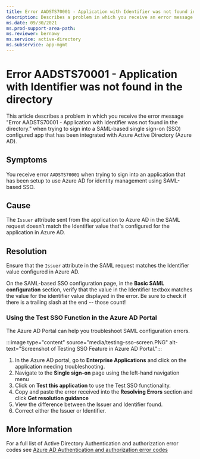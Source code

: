 ```yaml
---
title: Error AADSTS70001 - Application with Identifier was not found in the directory.
description: Describes a problem in which you receive an error message when signing in to SAML-based single sign-on configured app that has been configured to use Azure Active Directory as an Identity Provider (IdP). The error you receive is Error AADSTS70001 - Application with Identifier was not found in the directory.
ms.date: 09/30/2021
ms.prod-support-area-path: 
ms.reviewer: bernawy
ms.service: active-directory
ms.subservice: app-mgmt
---
```

# Error AADSTS70001 - Application with Identifier was not found in the directory

This article describes a problem in which you receive the error message "Error AADSTS70001 - Application with Identifier was not found in the directory." when trying to sign into a SAML-based single sign-on (SSO) configured app that has been integrated with Azure Active Directory (Azure AD).

## Symptoms

You receive error `AADSTS70001` when trying to sign into an application that has been setup to use Azure AD for identity management using SAML-based SSO.

## Cause

The `Issuer` attribute sent from the application to Azure AD in the SAML request doesn’t match the Identifier value that's configured for the application in Azure AD.

## Resolution

Ensure that the `Issuer` attribute in the SAML request matches the Identifier value configured in Azure AD.

On the SAML-based SSO configuration page, in the **Basic SAML configuration** section, verify that the value in the Identifier textbox matches the value for the identifier value displayed in the error. Be sure to check if there is a trailing slash at the end -- those count!

### Using the Test SSO Function in the Azure AD Portal

The Azure AD Portal can help you troubleshoot SAML configuration errors.

:::image type="content" source="media/testing-sso-screen.PNG" alt-text="Screenshot of Testing SSO Feature in Azure AD Portal.":::

1. In the Azure AD portal, go to **Enterprise Applications** and click on the application needing troubleshooting.
2. Navigate to the **Single sign-on** page using the left-hand navigation menu
3. Click on **Test this application** to use the Test SSO functionality.
4. Copy and paste the error received into the **Resolving Errors** section and click **Get resolution guidance**
5. View the difference between the Issuer and Identifier found.
6. Correct either the Issuer or Identifier.

## More Information

For a full list of Active Directory Authentication and authorization error codes see [Azure AD Authentication and authorization error codes](/azure/active-directory/develop/reference-aadsts-error-codes)
